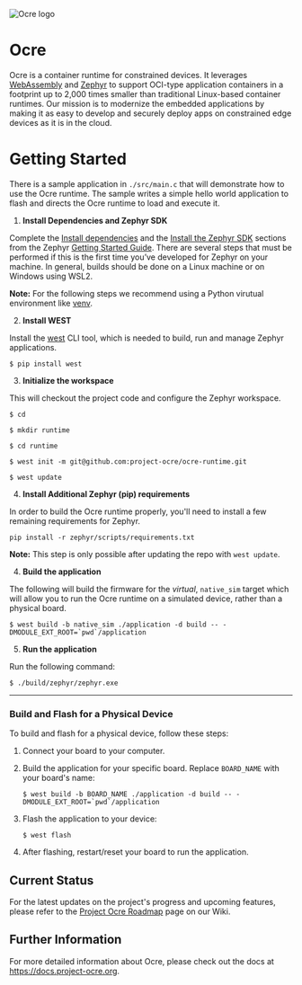 ![Ocre logo](ocre_logo.jpg "Ocre")
# Ocre
Ocre is a container runtime for constrained devices. It leverages [WebAssembly](https://www.webassembly.org) and [Zephyr](https://www.zephyrproject.org/) to support OCI-type application containers in a footprint up to 2,000 times smaller than traditional Linux-based container runtimes. Our mission is to modernize the embedded applications by making it as easy to develop and securely deploy apps on constrained edge devices as it is in the cloud.


# Getting Started 
There is a sample application in `./src/main.c` that will demonstrate how to use the Ocre runtime. The sample writes a simple hello world application to flash and directs the Ocre runtime to load and execute it.

1. **Install Dependencies and Zephyr SDK**

Complete the [Install dependencies](https://docs.zephyrproject.org/latest/develop/getting_started/index.html#install-dependencies) and the [Install the Zephyr SDK](https://docs.zephyrproject.org/latest/develop/getting_started/index.html#install-the-zephyr-sdk) sections from the Zephyr [Getting Started Guide](https://docs.zephyrproject.org/latest/develop/getting_started/index.html#getting-started-guide). There are several steps that must be performed if this is the first time you’ve developed for Zephyr on your machine.
In general, builds should be done on a Linux machine or on Windows using WSL2.

**Note:** For the following steps we recommend using a Python virutual environment like [venv](https://docs.python.org/3/library/venv.html).

2. **Install WEST**

Install the [west](https://docs.zephyrproject.org/latest/develop/west/index.html) CLI tool, which is needed to build, run and manage Zephyr applications.

```
$ pip install west
```

3. **Initialize the workspace**

This will checkout the project code and configure the Zephyr workspace.
```
$ cd

$ mkdir runtime

$ cd runtime

$ west init -m git@github.com:project-ocre/ocre-runtime.git

$ west update
```

4. **Install Additional Zephyr (pip) requirements**

In order to build the Ocre runtime properly, you'll need to install a few remaining requirements for Zephyr.

```
pip install -r zephyr/scripts/requirements.txt
```

**Note:** This step is only possible after updating the repo with `west update`.

4. **Build the application**

The following will build the firmware for the *virtual*, `native_sim` target which will allow you to run the Ocre runtime on a simulated device, rather than a physical board.
```
$ west build -b native_sim ./application -d build -- -DMODULE_EXT_ROOT=`pwd`/application
```
5. **Run the application**

Run the following command:
```
$ ./build/zephyr/zephyr.exe
```

---

### Build and Flash for a Physical Device

To build and flash for a physical device, follow these steps:

1. Connect your board to your computer.

2. Build the application for your specific board. Replace `BOARD_NAME` with your board's name:
   ```
   $ west build -b BOARD_NAME ./application -d build -- -DMODULE_EXT_ROOT=`pwd`/application
   ```

3. Flash the application to your device:
   ```
   $ west flash
   ```

4. After flashing, restart/reset your board to run the application.

## Current Status

For the latest updates on the project's progress and upcoming features, please refer to the [Project Ocre Roadmap](https://lf-edge.atlassian.net/wiki/spaces/OCRE/pages/116490256/Project+Roadmap) page on our Wiki.

## Further Information
For more detailed information about Ocre, please check out the docs at https://docs.project-ocre.org.
